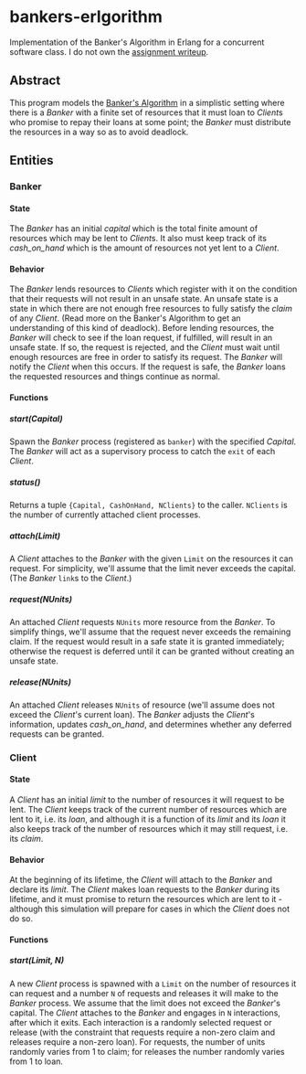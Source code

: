 ﻿bankers-erlgorithm
==================

Implementation of the Banker's Algorithm in Erlang for a concurrent software class. I do not own the [assignment writeup][1].

Abstract
--------

This program models the [Banker's Algorithm][2] in a simplistic setting where there is a *Banker* with a finite set of resources that it must loan to *Client*s who promise to repay their loans at some point; the *Banker* must distribute the resources in a way so as to avoid deadlock.

Entities
--------

### Banker

#### State

The *Banker* has an initial _capital_ which is the total finite amount of resources which may be lent to *Client*s. It also must keep track of its _cash_on_hand_ which is the amount of resources not yet lent to a *Client*.

#### Behavior

The *Banker* lends resources to *Clients* which register with it on the condition that their requests will not result in an unsafe state. An unsafe state is a state in which there are not enough free resources to fully satisfy the _claim_ of any *Client*. (Read more on the Banker's Algorithm to get an understanding of this kind of deadlock). Before lending resources, the *Banker* will check to see if the loan request, if fulfilled, will result in an unsafe state. If so, the request is rejected, and the *Client* must wait until enough resources are free in order to satisfy its request. The *Banker* will notify the *Client* when this occurs. If the request is safe, the *Banker* loans the requested resources and things continue as normal.

#### Functions

##### start(Capital)

Spawn the *Banker* process (registered as `banker`) with the specified _Capital_. The *Banker* will act as a supervisory process to catch the `exit` of each *Client*.

##### status()

Returns a tuple `{Capital, CashOnHand, NClients}` to the caller. `NClients` is the number of currently attached client processes.

##### attach(Limit)

A *Client* attaches to the *Banker* with the given `Limit` on the resources it can request. For simplicity, we'll assume that the limit never exceeds the capital. (The *Banker* `link`s to the *Client*.)

##### request(NUnits)

An attached *Client* requests `NUnits` more resource from the *Banker*. To simplify things, we'll assume that the request never exceeds the remaining claim. If the request would result in a safe state it is granted immediately; otherwise the request is deferred until it can be granted without creating an unsafe state.

##### release(NUnits)

An attached *Client* releases `NUnits` of resource (we'll assume does not exceed the *Client*'s current loan). The *Banker* adjusts the *Client*'s information, updates _cash_on_hand_, and determines whether any deferred requests can be granted.

### Client

#### State

A *Client* has an initial _limit_ to the number of resources it will request to be lent. The *Client* keeps track of the current number of resources which are lent to it, i.e. its _loan_, and although it is a function of its _limit_ and its _loan_ it also keeps track of the number of resources which it may still request, i.e. its _claim_.

#### Behavior

At the beginning of its lifetime, the *Client* will attach to the *Banker* and declare its _limit_. The *Client* makes loan requests to the *Banker* during its lifetime, and it must promise to return the resources which are lent to it - although this simulation will prepare for cases in which the *Client* does not do so.

#### Functions

##### start(Limit, N)

A new *Client* process is spawned with a `Limit` on the number of resources it can request and a number `N` of requests and releases it will make to the *Banker* process. We assume that the limit does not exceed the *Banker*'s capital.
The *Client* attaches to the *Banker* and engages in `N` interactions, after which it exits. Each interaction is a randomly selected request or release (with the constraint that requests require a non-zero claim and releases require a non-zero loan).  For requests, the number of units randomly varies from 1 to claim; for releases the number randomly varies from 1 to loan.


[1]: http://www.se.rit.edu/~se441/spring_2013/Assignments/Banker.html "Robust Banker's Algorithm"
[2]: http://en.wikipedia.org/wiki/Banker%27s_algorithm "Banker's Algorithm - Wikipedia"
